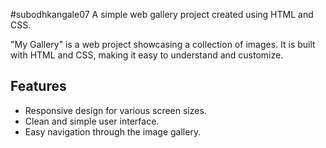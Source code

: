 #subodhkangale07
A simple web gallery project created using HTML and CSS.

"My Gallery" is a web project showcasing a collection of images. It is built with HTML and CSS, making it easy to understand and customize.

## Features

- Responsive design for various screen sizes.
- Clean and simple user interface.
- Easy navigation through the image gallery.
